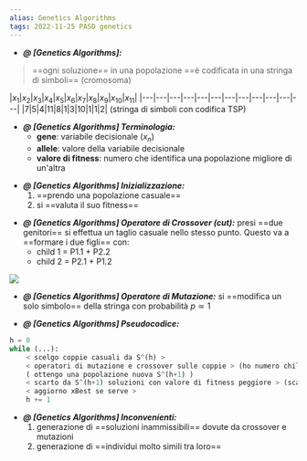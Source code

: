 ```yaml
---
alias: Genetics Algorithms
tags: 2022-11-25 PASD genetics
---
```


- ***@ [Genetics Algorithms]:***
> ==ogni soluzione== in una popolazione ==è codificata in una stringa di simboli== (cromosoma)

|$x_1$|$x_2$|$x_3$|$x_4$|$x_5$|$x_6$|$x_7$|$x_8$|$x_9$|$x_{10}$|$x_{11}$|
|---|---|---|---|---|---|---|---|---|---|---|---|
|7|5|4|11|8|1|3|10|1|1|2|
(stringa di simboli con codifica TSP)
<!--ID: 1670236970483-->



- ***@ [Genetics Algorithms] Terminologia:***
	- **gene**: variabile decisionale ($x_n$)
	- **allele**: valore della variabile decisionale
	- **valore di fitness**: numero che identifica una popolazione migliore di un'altra
<!--ID: 1670236970488-->


- ***@ [Genetics Algorithms] Inizializzazione:***
	1. ==prendo una popolazione casuale==
	2. si ==valuta il suo fitness==
<!--ID: 1670236970492-->


- ***@ [Genetics Algorithms] Operatore di Crossover (cut):***
	 presi ==due genitori== si effettua un taglio casuale nello stesso punto. Questo va a ==formare i due figli== con:
	- child 1 = P1.1 + P2.2
	- child 2 = P2.1 + P1.2
<!--ID: 1670236970497-->

![](Uni/PASD/img/parchils.jpeg)

- ***@ [Genetics Algorithms] Operatore di Mutazione:***
	 si ==modifica un solo simbolo== della stringa con probabilità $p\simeq 1$
<!--ID: 1670236970501-->


- ***@ [Genetics Algorithms] Pseudocodice:***
	
```python
h = 0
while (...):
	< scelgo coppie casuali da S^(h) >
	< operatori di mutazione e crossover sulle coppie > (ho numero child >> numero parents)
	( ottengo una popolazione nuova S^(h+1) )
	< scarto da S^(h+1) soluzioni con valore di fitness peggiore > (scarto child peggiori)
	< aggiorno xBest se serve >
	h += 1
```
<!--ID: 1670236970506-->

- ***@ [Genetics Algorithms] Inconvenienti:***
	1. generazione di ==soluzioni inammissibili== dovute da crossover e mutazioni
	2. generazione di ==individui molto simili tra loro==
<!--ID: 1670238132091-->



